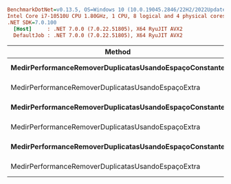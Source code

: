 ``` ini

BenchmarkDotNet=v0.13.5, OS=Windows 10 (10.0.19045.2846/22H2/2022Update)
Intel Core i7-10510U CPU 1.80GHz, 1 CPU, 8 logical and 4 physical cores
.NET SDK=7.0.100
  [Host]     : .NET 7.0.0 (7.0.22.51805), X64 RyuJIT AVX2
  DefaultJob : .NET 7.0.0 (7.0.22.51805), X64 RyuJIT AVX2


```
|                                                 Method |     Array |      Mean |     Error |    StdDev | Rank |   Gen0 | Allocated |
|------------------------------------------------------- |---------- |----------:|----------:|----------:|-----:|-------:|----------:|
| **MedirPerformanceRemoverDuplicatasUsandoEspaçoConstante** | **Int32[11]** | **18.602 ns** | **0.4043 ns** | **0.4493 ns** |    **2** |      **-** |         **-** |
|     MedirPerformanceRemoverDuplicatasUsandoEspaçoExtra | Int32[11] | 34.676 ns | 0.6995 ns | 0.8056 ns |    4 | 0.0172 |      72 B |
| **MedirPerformanceRemoverDuplicatasUsandoEspaçoConstante** | **Int32[17]** | **30.483 ns** | **0.5762 ns** | **0.5389 ns** |    **3** |      **-** |         **-** |
|     MedirPerformanceRemoverDuplicatasUsandoEspaçoExtra | Int32[17] | 49.932 ns | 0.9575 ns | 0.8956 ns |    5 | 0.0229 |      96 B |
| **MedirPerformanceRemoverDuplicatasUsandoEspaçoConstante** |  **Int32[5]** |  **8.442 ns** | **0.1128 ns** | **0.0942 ns** |    **1** |      **-** |         **-** |
|     MedirPerformanceRemoverDuplicatasUsandoEspaçoExtra |  Int32[5] | 18.404 ns | 0.4056 ns | 0.8007 ns |    2 | 0.0115 |      48 B |
